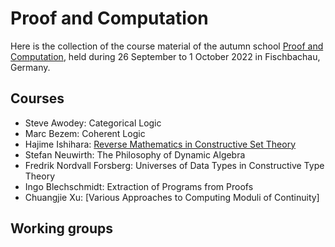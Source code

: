 # Proof and Computation
Here is the collection of the course material of the autumn school [Proof and Computation](http://www.mathematik.uni-muenchen.de/~schwicht/pc22.php), held during 26 September to 1 October 2022 in Fischbachau, Germany.

## Courses
- Steve Awodey: Categorical Logic
- Marc Bezem: Coherent Logic
- Hajime Ishihara: [Reverse Mathematics in Constructive Set Theory](ishihara)
- Stefan Neuwirth: The Philosophy of Dynamic Algebra
- Fredrik Nordvall Forsberg: Universes of Data Types in Constructive Type Theory
- Ingo Blechschmidt: Extraction of Programs from Proofs
- Chuangjie Xu: [Various Approaches to Computing Moduli of Continuity]

## Working groups
